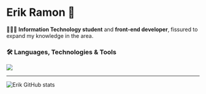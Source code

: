 <h1 >Erik Ramon 🚀</h1>

👨🏻‍💻 **Information Technology student** and **front-end developer**, fissured to expand my knowledge in the area.



### 🛠️ Languages, Technologies & Tools

<div>
  <img src="https://skillicons.dev/icons?i=react,javascript,html,css,java,arduino,vscode,git,github" />
</div>

---


![Erik GitHub stats](https://github-readme-stats.vercel.app/api?username=Erik3331&show_icons=true&theme=radical)
